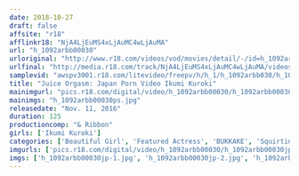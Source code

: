```yaml
---
date: 2018-10-27
draft: false
affsite: "r18"
afflinkr18: "NjA4LjEuMS4xLjAuMC4wLjAuMA"
url: "h_1092arbb00030"
urloriginal: "http://www.r18.com/videos/vod/movies/detail/-/id=h_1092arbb00030"
urlfinal: "http://media.r18.com/track/NjA4LjEuMS4xLjAuMC4wLjAuMA/videos/vod/movies/detail/-/id=h_1092arbb00030"
samplevid: "awspv3001.r18.com/litevideo/freepv/h/h_1/h_1092arbb030/h_1092arbb030_dmb_w.mp4"
title: "Juice Orgasm: Japan Porn Video Ikumi Kuroki"
mainimgurl: "pics.r18.com/digital/video/h_1092arbb00030/h_1092arbb00030ps.jpg"
mainimgs: "h_1092arbb00030ps.jpg"
releasedate: "Nov. 11, 2016"
duration: 125
productioncomp: "& Ribbon"
girls: ['Ikumi Kuroki']
categories: ['Beautiful Girl', 'Featured Actress', 'BUKKAKE', 'Squirting', 'Threesome / Foursome', 'Hi-Def']
imgurls: ['pics.r18.com/digital/video/h_1092arbb00030/h_1092arbb00030jp-1.jpg', 'pics.r18.com/digital/video/h_1092arbb00030/h_1092arbb00030jp-2.jpg', 'pics.r18.com/digital/video/h_1092arbb00030/h_1092arbb00030jp-3.jpg', 'pics.r18.com/digital/video/h_1092arbb00030/h_1092arbb00030jp-4.jpg', 'pics.r18.com/digital/video/h_1092arbb00030/h_1092arbb00030jp-5.jpg', 'pics.r18.com/digital/video/h_1092arbb00030/h_1092arbb00030jp-6.jpg', 'pics.r18.com/digital/video/h_1092arbb00030/h_1092arbb00030jp-7.jpg', 'pics.r18.com/digital/video/h_1092arbb00030/h_1092arbb00030jp-8.jpg', 'pics.r18.com/digital/video/h_1092arbb00030/h_1092arbb00030jp-9.jpg', 'pics.r18.com/digital/video/h_1092arbb00030/h_1092arbb00030jp-10.jpg', 'pics.r18.com/digital/video/h_1092arbb00030/h_1092arbb00030jp-11.jpg', 'pics.r18.com/digital/video/h_1092arbb00030/h_1092arbb00030jp-12.jpg', 'pics.r18.com/digital/video/h_1092arbb00030/h_1092arbb00030jp-13.jpg', 'pics.r18.com/digital/video/h_1092arbb00030/h_1092arbb00030jp-14.jpg', 'pics.r18.com/digital/video/h_1092arbb00030/h_1092arbb00030jp-15.jpg', 'pics.r18.com/digital/video/h_1092arbb00030/h_1092arbb00030jp-16.jpg', 'pics.r18.com/digital/video/h_1092arbb00030/h_1092arbb00030jp-17.jpg', 'pics.r18.com/digital/video/h_1092arbb00030/h_1092arbb00030jp-18.jpg', 'pics.r18.com/digital/video/h_1092arbb00030/h_1092arbb00030jp-19.jpg', 'pics.r18.com/digital/video/h_1092arbb00030/h_1092arbb00030jp-20.jpg']
imgs: ['h_1092arbb00030jp-1.jpg', 'h_1092arbb00030jp-2.jpg', 'h_1092arbb00030jp-3.jpg', 'h_1092arbb00030jp-4.jpg', 'h_1092arbb00030jp-5.jpg', 'h_1092arbb00030jp-6.jpg', 'h_1092arbb00030jp-7.jpg', 'h_1092arbb00030jp-8.jpg', 'h_1092arbb00030jp-9.jpg', 'h_1092arbb00030jp-10.jpg', 'h_1092arbb00030jp-11.jpg', 'h_1092arbb00030jp-12.jpg', 'h_1092arbb00030jp-13.jpg', 'h_1092arbb00030jp-14.jpg', 'h_1092arbb00030jp-15.jpg', 'h_1092arbb00030jp-16.jpg', 'h_1092arbb00030jp-17.jpg', 'h_1092arbb00030jp-18.jpg', 'h_1092arbb00030jp-19.jpg', 'h_1092arbb00030jp-20.jpg']
---
```

